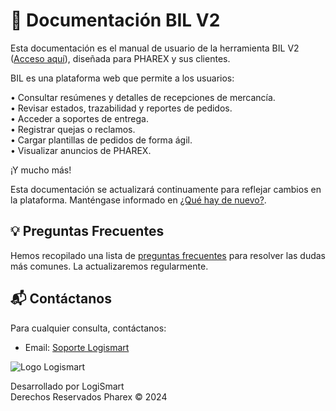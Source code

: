 # 📑 Documentación BIL V2

Esta documentación es el manual de usuario de la herramienta BIL V2 ([Acceso aquí](http://129.146.151.238/bilv2/index.php/Login/login/)), diseñada para PHAREX y sus clientes.

BIL es una plataforma web que permite a los usuarios:

• Consultar resúmenes y detalles de recepciones de mercancía.  
• Revisar estados, trazabilidad y reportes de pedidos.  
• Acceder a soportes de entrega.  
• Registrar quejas o reclamos.  
• Cargar plantillas de pedidos de forma ágil.  
• Visualizar anuncios de PHAREX.  

¡Y mucho más!

Esta documentación se actualizará continuamente para reflejar cambios en la plataforma. Manténgase informado en [¿Qué hay de nuevo?](whatsnew.md).

## 💡 Preguntas Frecuentes

Hemos recopilado una lista de [preguntas frecuentes](faq.md) para resolver las dudas más comunes. La actualizaremos regularmente.

## 📬 Contáctanos

Para cualquier consulta, contáctanos:

- Email: [Soporte Logismart](mailto:danny.lopez@logismart.com.co)
  
  
  
<img class="logo" src="https://josemaestreb.github.io/docs.bil_v2/_asset/logo_logismart.png" alt="Logo Logismart" />  
  
Desarrollado por LogiSmart  
Derechos Reservados Pharex © 2024